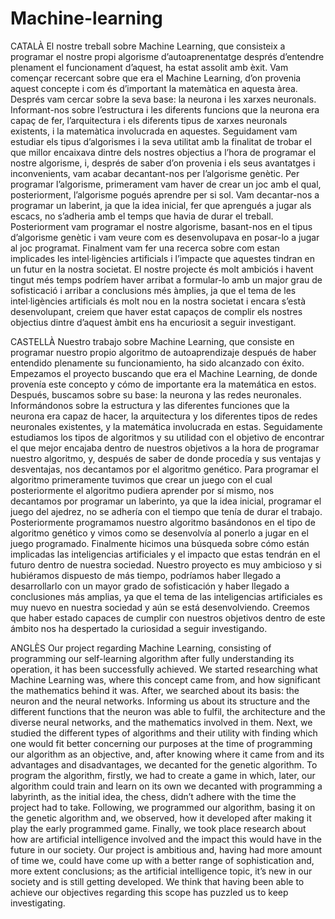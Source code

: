 # Machine-learning
CATALÀ
El nostre treball sobre Machine Learning, que consisteix a programar el nostre propi algorisme
d’autoaprenentatge després d’entendre plenament el funcionament d’aquest, ha estat assolit amb
èxit.
Vam començar recercant sobre que era el Machine Learning, d’on provenia aquest concepte i
com és d’important la matemàtica en aquesta àrea. Després vam cercar sobre la seva base: la
neurona i les xarxes neuronals. Informant-nos sobre l’estructura i les diferents funcions que la
neurona era capaç de fer, l’arquitectura i els diferents tipus de xarxes neuronals existents, i la
matemàtica involucrada en aquestes. Seguidament vam estudiar els tipus d’algorismes i la seva
utilitat amb la finalitat de trobar el que millor encaixava dintre dels nostres objectius a l’hora de
programar el nostre algorisme, i, després de saber d’on provenia i els seus avantatges i inconvenients,
vam acabar decantant-nos per l’algorisme genètic.
Per programar l’algorisme, primerament vam haver de crear un joc amb el qual, posteriorment,
l’algorisme pogués aprendre per si sol. Vam decantar-nos a programar un laberint, ja que la idea
inicial, fer que aprengués a jugar als escacs, no s’adheria amb el temps que havia de durar el treball.
Posteriorment vam programar el nostre algorisme, basant-nos en el tipus d’algorisme genètic i vam
veure com es desenvolupava en posar-lo a jugar al joc programat. Finalment vam fer una recerca
sobre com estan implicades les intel·ligències artificials i l’impacte que aquestes tindran en un futur
en la nostra societat.
El nostre projecte és molt ambiciós i havent tingut més temps podríem haver arribat a formular-lo
amb un major grau de sofisticació i arribar a conclusions més àmplies, ja que el tema de les
intel·ligències artificials és molt nou en la nostra societat i encara s’està desenvolupant, creiem que
haver estat capaços de complir els nostres objectius dintre d’aquest àmbit ens ha encuriosit a seguir
investigant.


CASTELLÀ
Nuestro trabajo sobre Machine Learning, que consiste en programar nuestro propio algoritmo de
autoaprendizaje después de haber entendido plenamente su funcionamiento, ha sido alcanzado con
éxito.
Empezamos el proyecto buscando que era el Machine Learning, de donde provenía este concepto y
cómo de importante era la matemática en estos. Después, buscamos sobre su base: la neurona y las
redes neuronales. Informándonos sobre la estructura y las diferentes funciones que la neurona era
capaz de hacer, la arquitectura y los diferentes tipos de redes neuronales existentes, y la matemática
involucrada en estas. Seguidamente estudiamos los tipos de algoritmos y su utilidad con el objetivo
de encontrar el que mejor encajaba dentro de nuestros objetivos a la hora de programar nuestro
algoritmo, y, después de saber de donde procedía y sus ventajas y desventajas, nos decantamos por
el algoritmo genético.
Para programar el algoritmo primeramente tuvimos que crear un juego con el cual posteriormente
el algoritmo pudiera aprender por sí mismo, nos decantamos por programar un laberinto, ya que
la idea inicial, programar el juego del ajedrez, no se adhería con el tiempo que tenía de durar
el trabajo. Posteriormente programamos nuestro algoritmo basándonos en el tipo de algoritmo
genético y vimos como se desenvolvía al ponerlo a jugar en el juego programado. Finalmente
hicimos una búsqueda sobre cómo están implicadas las inteligencias artificiales y el impacto que
estas tendrán en el futuro dentro de nuestra sociedad.
Nuestro proyecto es muy ambicioso y si hubiéramos dispuesto de más tiempo, podríamos haber
llegado a desarrollarlo con un mayor grado de sofisticación y haber llegado a conclusiones más
amplias, ya que el tema de las inteligencias artificiales es muy nuevo en nuestra sociedad y aún se
está desenvolviendo. Creemos que haber estado capaces de cumplir con nuestros objetivos dentro
de este ámbito nos ha despertado la curiosidad a seguir investigando.


ANGLÈS
Our project regarding Machine Learning, consisting of programming our self-learning algorithm
after fully understanding its operation, it has been successfully achieved.
We started researching what Machine Learning was, where this concept came from, and how
significant the mathematics behind it was. After, we searched about its basis: the neuron and the
neural networks. Informing us about its structure and the different functions that the neuron was
able to fulfil, the architecture and the diverse neural networks, and the mathematics involved in
them. Next, we studied the different types of algorithms and their utility with finding which one
would fit better concerning our purposes at the time of programming our algorithm as an objective,
and, after knowing where it came from and its advantages and disadvantages, we decanted for the
genetic algorithm.
To program the algorithm, firstly, we had to create a game in which, later, our algorithm could
train and learn on its own we decanted with programming a labyrinth, as the initial idea, the chess,
didn’t adhere with the time the project had to take. Following, we programmed our algorithm,
basing it on the genetic algorithm and, we observed, how it developed after making it play the early
programmed game. Finally, we took place research about how are artificial intelligence involved
and the impact this would have in the future in our society.
Our project is ambitious and, having had more amount of time we, could have come up with
a better range of sophistication and, more extent conclusions; as the artificial intelligence topic, it’s
new in our society and is still getting developed. We think that having been able to achieve our
objectives regarding this scope has puzzled us to keep investigating.
